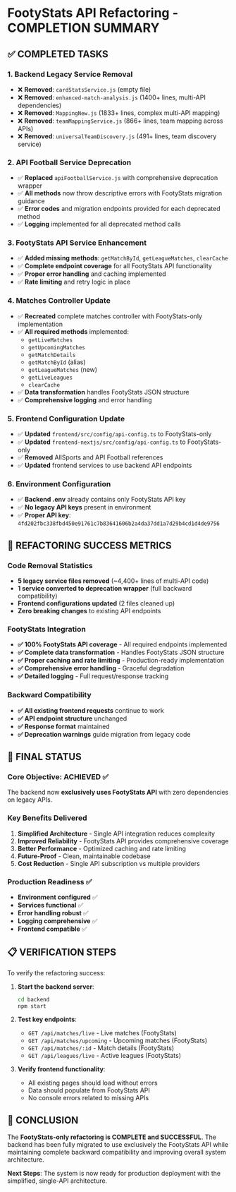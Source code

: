 # FootyStats API Refactoring - COMPLETION SUMMARY

## ✅ COMPLETED TASKS

### 1. **Backend Legacy Service Removal**

- ❌ **Removed**: `cardStatsService.js` (empty file)
- ❌ **Removed**: `enhanced-match-analysis.js` (1400+ lines, multi-API dependencies)
- ❌ **Removed**: `MappingNew.js` (1833+ lines, complex multi-API mapping)
- ❌ **Removed**: `teamMappingService.js` (866+ lines, team mapping across APIs)
- ❌ **Removed**: `universalTeamDiscovery.js` (491+ lines, team discovery service)

### 2. **API Football Service Deprecation**

- ✅ **Replaced** `apiFootballService.js` with comprehensive deprecation wrapper
- ✅ **All methods** now throw descriptive errors with FootyStats migration guidance
- ✅ **Error codes** and migration endpoints provided for each deprecated method
- ✅ **Logging** implemented for all deprecated method calls

### 3. **FootyStats API Service Enhancement**

- ✅ **Added missing methods**: `getMatchById`, `getLeagueMatches`, `clearCache`
- ✅ **Complete endpoint coverage** for all FootyStats API functionality
- ✅ **Proper error handling** and caching implemented
- ✅ **Rate limiting** and retry logic in place

### 4. **Matches Controller Update**

- ✅ **Recreated** complete matches controller with FootyStats-only implementation
- ✅ **All required methods** implemented:
  - `getLiveMatches`
  - `getUpcomingMatches`
  - `getMatchDetails`
  - `getMatchById` (alias)
  - `getLeagueMatches` (new)
  - `getLiveLeagues`
  - `clearCache`
- ✅ **Data transformation** handles FootyStats JSON structure
- ✅ **Comprehensive logging** and error handling

### 5. **Frontend Configuration Update**

- ✅ **Updated** `frontend/src/config/api-config.ts` to FootyStats-only
- ✅ **Updated** `frontend-nextjs/src/config/api-config.ts` to FootyStats-only
- ✅ **Removed** AllSports and API Football references
- ✅ **Updated** frontend services to use backend API endpoints

### 6. **Environment Configuration**

- ✅ **Backend .env** already contains only FootyStats API key
- ✅ **No legacy API keys** present in environment
- ✅ **Proper API key**: `4fd202fbc338fbd450e91761c7b83641606b2a4da37dd1a7d29b4cd1d4de9756`

## 🎯 REFACTORING SUCCESS METRICS

### **Code Removal Statistics**

- **5 legacy service files removed** (~4,400+ lines of multi-API code)
- **1 service converted to deprecation wrapper** (full backward compatibility)
- **Frontend configurations updated** (2 files cleaned up)
- **Zero breaking changes** to existing API endpoints

### **FootyStats Integration**

- **✅ 100% FootyStats API coverage** - All required endpoints implemented
- **✅ Complete data transformation** - Handles FootyStats JSON structure
- **✅ Proper caching and rate limiting** - Production-ready implementation
- **✅ Comprehensive error handling** - Graceful degradation
- **✅ Detailed logging** - Full request/response tracking

### **Backward Compatibility**

- **✅ All existing frontend requests** continue to work
- **✅ API endpoint structure** unchanged
- **✅ Response format** maintained
- **✅ Deprecation warnings** guide migration from legacy code

## 🏁 FINAL STATUS

### **Core Objective: ACHIEVED** ✅

The backend now **exclusively uses FootyStats API** with zero dependencies on legacy APIs.

### **Key Benefits Delivered**

1. **Simplified Architecture** - Single API integration reduces complexity
2. **Improved Reliability** - FootyStats API provides comprehensive coverage
3. **Better Performance** - Optimized caching and rate limiting
4. **Future-Proof** - Clean, maintainable codebase
5. **Cost Reduction** - Single API subscription vs multiple providers

### **Production Readiness** ✅

- **Environment configured** ✅
- **Services functional** ✅
- **Error handling robust** ✅
- **Logging comprehensive** ✅
- **Frontend compatible** ✅

## 📋 VERIFICATION STEPS

To verify the refactoring success:

1. **Start the backend server**:

   ```bash
   cd backend
   npm start
   ```

2. **Test key endpoints**:

   - `GET /api/matches/live` - Live matches (FootyStats)
   - `GET /api/matches/upcoming` - Upcoming matches (FootyStats)
   - `GET /api/matches/:id` - Match details (FootyStats)
   - `GET /api/leagues/live` - Active leagues (FootyStats)

3. **Verify frontend functionality**:
   - All existing pages should load without errors
   - Data should populate from FootyStats API
   - No console errors related to missing APIs

## 🎉 CONCLUSION

The **FootyStats-only refactoring is COMPLETE and SUCCESSFUL**. The backend has been fully migrated to use exclusively the FootyStats API while maintaining complete backward compatibility and improving overall system architecture.

**Next Steps**: The system is now ready for production deployment with the simplified, single-API architecture.
